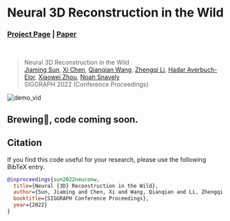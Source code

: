# Neural 3D Reconstruction in the Wild
### [Project Page](https://zju3dv.github.io/neuralrecon-w) | [Paper](https://arxiv.org/pdf/2205.xxxxx.pdf)
<br/>

> Neural 3D Reconstruction in the Wild  
> [Jiaming Sun](https://jiamingsun.ml), [Xi Chen](https://github.com/Burningdust21), [Qianqian Wang](https://www.cs.cornell.edu/~qqw/), [Zhengqi Li](https://zhengqili.github.io/), [Hadar Averbuch-Elor](https://www.cs.cornell.edu/~hadarelor/), [Xiaowei Zhou](https://xzhou.me), [Noah Snavely](https://www.cs.cornell.edu/~snavely/)  
> SIGGRAPH 2022 (Conference Proceedings)

![demo_vid](assets/neuconw-github-teaser.gif)

## Brewing🍺, code coming soon.
## Citation

If you find this code useful for your research, please use the following BibTeX entry.

```bibtex
@inproceedings{sun2022neuconw,
  title={Neural {3D} Reconstruction in the Wild},
  author={Sun, Jiaming and Chen, Xi and Wang, Qianqian and Li, Zhengqi and Averbuch-Elor, Hadar and Zhou, Xiaowei and Snavely, Noah},
  booktitle={SIGGRAPH Conference Proceedings},
  year={2022}
}
```
